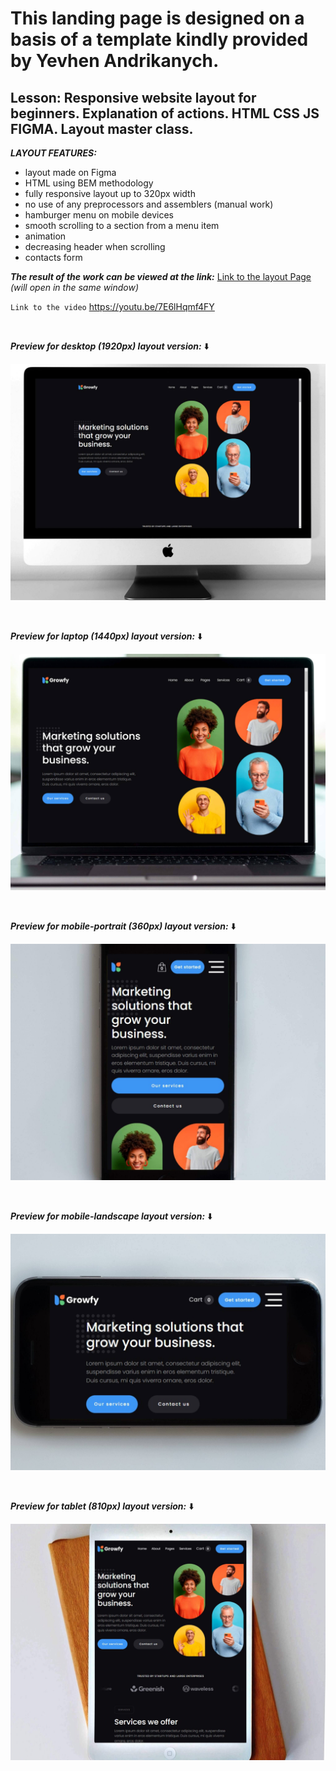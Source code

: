 # This landing page is designed on a basis of a template kindly provided by Yevhen Andrikanych. <br>

## Lesson: Responsive website layout for beginners. Explanation of actions. HTML CSS JS FIGMA. Layout master class. <br>

**_LAYOUT FEATURES:_**

- layout made on Figma
- HTML using BEM methodology
- fully responsive layout up to 320px width
- no use of any preprocessors and assemblers (manual work)
- hamburger menu on mobile devices
- smooth scrolling to a section from a menu item
- animation
- decreasing header when scrolling
- contacts form

**_The result of the work can be viewed at the link:_**
[Link to the layout Page](https://pavlo-orhunov.github.io/Growfy/)
_(will open in the same window)_

`Link to the video`
https://youtu.be/7E6lHqmf4FY

<br>

**_Preview for desktop (1920px) layout version:_** ⬇️

![Desktop version preview](https://github.com/Pavlo-Orhunov/Growfy/blob/master/img/desktop.jpg "Desktop version preview")

<br>

**_Preview for laptop (1440px) layout version:_** ⬇️

![Laptop version preview](https://github.com/Pavlo-Orhunov/Growfy/blob/master/img/laptop.jpg "Laptop version preview")

<br>

**_Preview for mobile-portrait (360px) layout version:_** ⬇️

![Mobile version preview](https://github.com/Pavlo-Orhunov/Growfy/blob/master/img/mobile-p.jpg "Mobile-portrait version preview")

<br>

**_Preview for mobile-landscape layout version:_** ⬇️

![Mobile version preview](https://github.com/Pavlo-Orhunov/Growfy/blob/master/img/mobile-l.jpg "Mobile-landscape version preview")

<br>

**_Preview for tablet (810px) layout version:_** ⬇️

![Tablet version preview](https://github.com/Pavlo-Orhunov/Growfy/blob/master/img/tablet.jpg "Tablet version preview")
